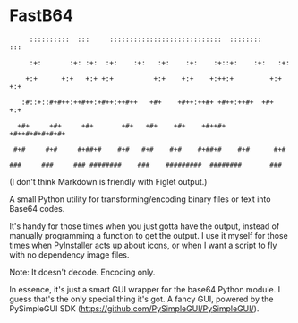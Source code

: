 # FastB64

`     ::::::::::  :::     ::::::::::::::::::::::::::::  ::::::::     :::`

`     :+:       :+: :+:  :+:    :+:   :+:    :+:    :+::+:    :+:   :+:`

`    +:+      +:+   +:+ +:+          +:+    +:+    +:++:+         +:+ +:+`

`   :#::+::#+#++:++#++:+#++:++#++   +#+    +#++:++#+ +#++:++#+  +#+  +:+`

`  +#+     +#+     +#+       +#+   +#+    +#+    +#++#+    +#++#+#+#+#+#+`

` #+#     #+#     #+##+#    #+#   #+#    #+#    #+##+#    #+#      #+#`

`###     ###     ### ########    ###    #########  ########       ###`

(I don't think Markdown is friendly with Figlet output.)

A small Python utility for transforming/encoding binary files or text into Base64 codes.

It's handy for those times when you just gotta have the output, instead of manually programming a function to get the output.
I use it myself for those times when PyInstaller acts up about icons, or when I want a script to fly with no dependency image files.

Note: It doesn't decode. Encoding only.

In essence, it's just a smart GUI wrapper for the base64 Python module. I guess that's the only special thing it's got. A fancy GUI, powered by the PySimpleGUI SDK (https://github.com/PySimpleGUI/PySimpleGUI/).
